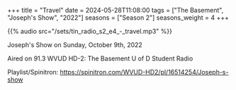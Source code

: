 +++
title = "Travel"
date = 2024-05-28T11:08:00
tags = ["The Basement", "Joseph's Show", "2022"]
seasons = ["Season 2"]
seasons_weight = 4
+++

{{% audio src="/sets/tin_radio_s2_e4_-_travel.mp3" %}}

Joseph's Show on Sunday, October 9th, 2022

Aired on 91.3 WVUD HD-2: The Basement U of D Student Radio

Playlist/Spinitron: https://spinitron.com/WVUD-HD2/pl/16514254/Joseph-s-show

